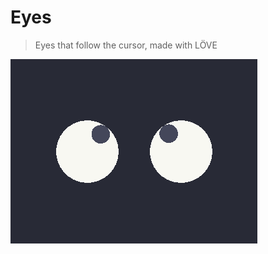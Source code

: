 # Eyes

> Eyes that follow the cursor, made with LÖVE

![Screenshot](https://github.com/brenobaptista/lua-love2d/blob/main/previews/eyes-screenshot.png)
